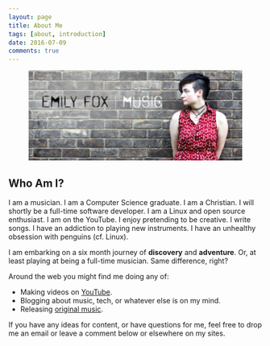 ```yaml
---
layout: page
title: About Me
tags: [about, introduction]
date: 2016-07-09
comments: true
---
```


<figure>
	<a><img src="images/FacebookCover-EFM.png"></a>
</figure>

## Who Am I?

I am a musician. I am a Computer Science graduate. I am a Christian. I will shortly be a full-time software developer. I am a Linux and open source enthusiast. I am on the YouTube. I enjoy pretending to be creative. I write songs. I have an addiction to playing new instruments. I have an unhealthy obsession with penguins (cf. Linux).

I am embarking on a six month journey of **discovery** and **adventure**. Or, at least playing at being a full-time musician. Same difference, right?

Around the web you might find me doing any of:

* Making videos on [YouTube](https://www.youtube.com/user/FoxxeMusic).
* Blogging about music, tech, or whatever else is on my mind.
* Releasing [original music](https://emilyfoxmusic.bandcamp.com/).

If you have any ideas for content, or have questions for me, feel free to drop me an email or leave a comment below or elsewhere on my sites.
